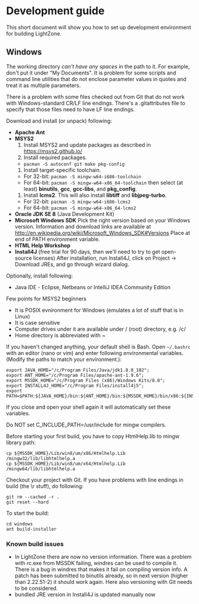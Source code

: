 # Development guide

This short document will show you how to set up development environment for building LightZone.

## Windows
The working directory _can't have any spaces_ in the path to it. For example, don't put it under
"My Documents". It is problem for some scripts and command line utilities that do not enclose
parameter values in quotes and treat it as multiple parameters.

There is a problem with some files checked out from Git that do not work with Windows-standard CR/LF
line endings. There's a .gitattributes file to specify that those files need to have LF line endings.

Download and install (or unpack) following:
-   __Apache Ant__
-   __MSYS2__
    1. Install MSYS2 and update packages as described in https://msys2.github.io/
    1. Install required packages.
    -    `pacman -S autoconf git make pkg-config`
    1. Install target-specific toolchain.
    -    For 32-bit: `pacman -S mingw-w64-i686-toolchain`
    -    For 64-bit: `pacman -S mingw-w64-x86_64-toolchain`
    then select (at least) __binutils__, __gcc__, __gcc-libs__, and __pkg_config__.
    1. Install __lcms2__. This will also install __libtiff__ and __libjpeg-turbo__.
    -    For 32-bit: `pacman -S mingw-w64-i686-lcms2`
    -    For 64-bit: `pacman -S mingw-w64-x86_64-lcms2`
-   __Oracle JDK SE 8__ (Java Development Kit)
-   __Microsoft Windows SDK__
    Pick the right version based on your Windows version. Information and download links are
    available at
    http://en.wikipedia.org/wiki/Microsoft_Windows_SDK#Versions
    Place at end of PATH environment variable.
-   __HTML Help Workshop__
-   __Install4J__ (free trial for 90 days, then we'll need to try to get open-source licenses)
    After installation, run Install4J, click on Project -> Download JREs, and go through wizard
    dialog.

Optionally, install following:
-   Java IDE - Eclipse, Netbeans or IntelliJ IDEA Community Edition

Few points for MSYS2 beginners
- It is POSIX evnironment for Windows (emulates a lot of stuff that is in Linux)
- It is case sensitive
- Computer drives under it are available under / (root) directory, e.g. /c/
- Home directory is abbreviated with ~

If you haven't changed anything, your default shell is Bash. Open `~/.bashrc` with an editor (nano
or vim) and enter following environmental variables. (Modify the paths to match your environment.):

    export JAVA_HOME="/c/Program Files/Java/jdk1.8.0_102";
    export ANT_HOME="/c/Program Files/apache-ant-1.9.6";
    export MSSDK_HOME="/c/Program Files (x86)/Windows Kits/8.0";
    export INSTALL4J_HOME="/c/Program Files/install4j5";
    export PATH=$PATH:${JAVA_HOME}/bin:${ANT_HOME}/bin:${MSSDK_HOME}/bin/x86:${INSTALL4J_HOME}/bin;

If you close and open your shell again it will automatically set these variables.

Do NOT set C_INCLUDE_PATH=/usr/include for mingw compilers.

Before starting your first build, you have to copy HtmlHelp.lib to mingw library path:

    cp ${MSSDK_HOME}/Lib/win8/um/x86/Htmlhelp.Lib /mingw32/lib/libhtmlhelp.a
    cp ${MSSDK_HOME}/Lib/win8/um/x64/Htmlhelp.Lib /mingw64/lib/libhtmlhelp.a

Checkout your project with Git. If you have problems with line endings in build (the \r stuff), do
following:

    git rm --cached -r .
    git reset --hard

To start the build:

    cd windows
    ant build-installer

### Known build issues
-   In LightZone there are now no version information. There was a problem with rc.exe from MSSDK
failing, windres can be used to compile it. There is a bug in windres that makes it fail on
compiling version info. A patch has been submitted to binutils already, so in next version (higher
than 2.22.51-2) it should work again. Here also versioning with Git needs to be considered.
-   bundled JRE version in Install4J is updated manually now
